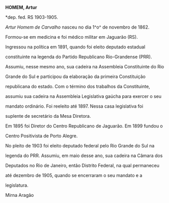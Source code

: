 **HOMEM, Artur**



\*dep. fed. RS 1903-1905.



*Artur Homem de Carvalho* nasceu no dia 1^o^ de novembro de 1862.



Formou-se em medicina e foi médico militar em Jaguarão (RS).



Ingressou na política em 1891, quando foi eleito deputado estadual

constituinte na legenda do Partido Republicano Rio-Grandense (PRR).

Assumiu, nesse mesmo ano, sua cadeira na Assembleia Constituinte do Rio

Grande do Sul e participou da elaboração da primeira Constituição

republicana do estado. Com o término dos trabalhos da Constituinte,

assumiu sua cadeira na Assembleia Legislativa gaúcha para exercer o seu

mandato ordinário. Foi reeleito até 1897. Nessa casa legislativa foi

suplente de secretário da Mesa Diretora.



Em 1895 foi Diretor do Centro Republicano de Jaguarão. Em 1899 fundou o

Centro Positivista de Porto Alegre.



No pleito de 1903 foi eleito deputado federal pelo Rio Grande do Sul na

legenda do PRR. Assumiu, em maio desse ano, sua cadeira na Câmara dos

Deputados no Rio de Janeiro, então Distrito Federal, na qual permaneceu

até dezembro de 1905, quando se encerraram o seu mandato e a

legislatura.



Mirna Aragão



